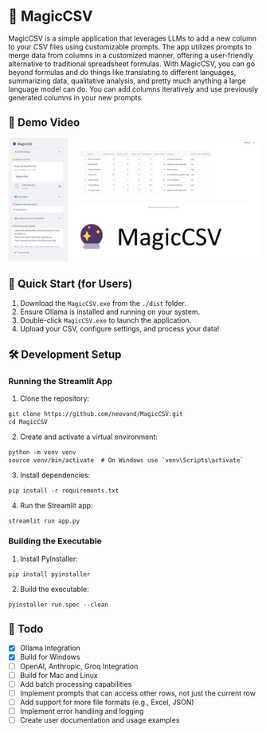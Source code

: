 # 🔮 MagicCSV

MagicCSV is a simple application that leverages LLMs to add a new column to your CSV files using customizable prompts. The app utilizes prompts to merge data from columns in a customized manner, offering a user-friendly alternative to traditional spreadsheet formulas. With MagicCSV, you can go beyond formulas and do things like translating to different languages, summarizing data, qualitative analysis, and pretty much anything a large language model can do. You can add columns iteratively and use previously generated columns in your new prompts.

## 🎥 Demo Video

[![MagicCSV Demo](./images/screenshot.png)](https://youtu.be/y3QHEWODAnM)

## 🚀 Quick Start (for Users)

1. Download the `MagicCSV.exe` from the `./dist` folder.
2. Ensure Ollama is installed and running on your system.
3. Double-click `MagicCSV.exe` to launch the application.
4. Upload your CSV, configure settings, and process your data!

## 🛠️ Development Setup

### Running the Streamlit App

1. Clone the repository:

```console
git clone https://github.com/neovand/MagicCSV.git
cd MagicCSV
```

2. Create and activate a virtual environment:

```console
python -m venv venv
source venv/bin/activate  # On Windows use `venv\Scripts\activate`
```

3. Install dependencies:

```console
pip install -r requirements.txt
```
4. Run the Streamlit app:

```console
streamlit run app.py
```

### Building the Executable

1. Install PyInstaller:
```console
pip install pyinstaller
```

2. Build the executable:
```console
pyinstaller run.spec --clean
```

## 📝 Todo
- [x] Ollama Integration
- [x] Build for Windows
- [ ] OpenAI, Anthropic, Groq Integration
- [ ] Build for Mac and Linux
- [ ] Add batch processing capabilities
- [ ] Implement prompts that can access other rows, not just the current row
- [ ] Add support for more file formats (e.g., Excel, JSON)
- [ ] Implement error handling and logging
- [ ] Create user documentation and usage examples